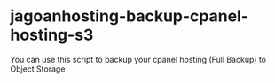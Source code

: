 # jagoanhosting-backup-cpanel-hosting-s3
You can use this script to backup your cpanel hosting (Full Backup) to Object Storage
